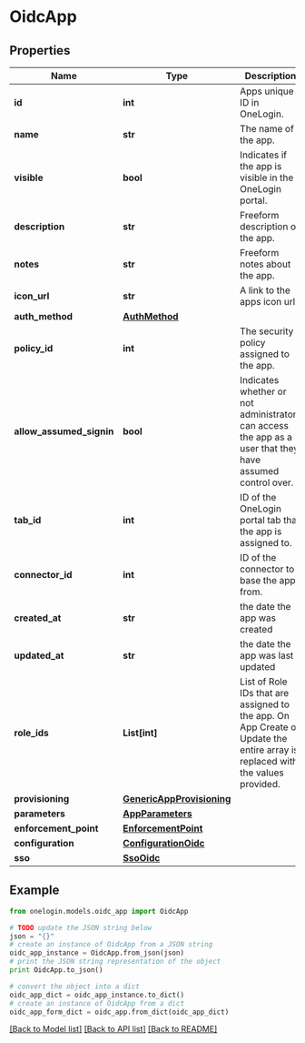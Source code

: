# OidcApp


## Properties
Name | Type | Description | Notes
------------ | ------------- | ------------- | -------------
**id** | **int** | Apps unique ID in OneLogin. | [optional] [readonly] 
**name** | **str** | The name of the app. | 
**visible** | **bool** | Indicates if the app is visible in the OneLogin portal. | 
**description** | **str** | Freeform description of the app. | 
**notes** | **str** | Freeform notes about the app. | [optional] 
**icon_url** | **str** | A link to the apps icon url | [optional] 
**auth_method** | [**AuthMethod**](AuthMethod.md) |  | [optional] 
**policy_id** | **int** | The security policy assigned to the app. | 
**allow_assumed_signin** | **bool** | Indicates whether or not administrators can access the app as a user that they have assumed control over. | [optional] 
**tab_id** | **int** | ID of the OneLogin portal tab that the app is assigned to. | [optional] 
**connector_id** | **int** | ID of the connector to base the app from. | 
**created_at** | **str** | the date the app was created | [optional] 
**updated_at** | **str** | the date the app was last updated | [optional] 
**role_ids** | **List[int]** | List of Role IDs that are assigned to the app. On App Create or Update the entire array is replaced with the values provided. | [optional] 
**provisioning** | [**GenericAppProvisioning**](GenericAppProvisioning.md) |  | [optional] 
**parameters** | [**AppParameters**](AppParameters.md) |  | [optional] 
**enforcement_point** | [**EnforcementPoint**](EnforcementPoint.md) |  | [optional] 
**configuration** | [**ConfigurationOidc**](ConfigurationOidc.md) |  | 
**sso** | [**SsoOidc**](SsoOidc.md) |  | [optional] 

## Example

```python
from onelogin.models.oidc_app import OidcApp

# TODO update the JSON string below
json = "{}"
# create an instance of OidcApp from a JSON string
oidc_app_instance = OidcApp.from_json(json)
# print the JSON string representation of the object
print OidcApp.to_json()

# convert the object into a dict
oidc_app_dict = oidc_app_instance.to_dict()
# create an instance of OidcApp from a dict
oidc_app_form_dict = oidc_app.from_dict(oidc_app_dict)
```
[[Back to Model list]](../README.md#documentation-for-models) [[Back to API list]](../README.md#documentation-for-api-endpoints) [[Back to README]](../README.md)


